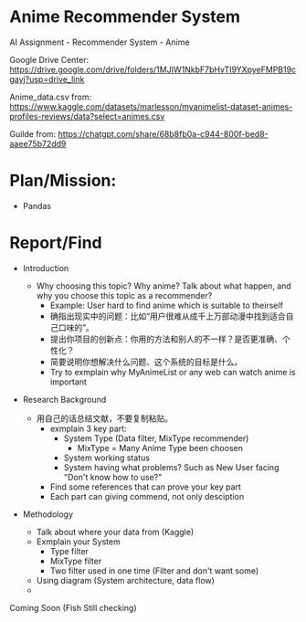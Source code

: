 # Anime Recommender System
AI Assignment - Recommender System - Anime

Google Drive Center:
https://drive.google.com/drive/folders/1MJIW1NkbF7bHvTI9YXpyeFMPB19cgayj?usp=drive_link

Anime_data.csv from: 
https://www.kaggle.com/datasets/marlesson/myanimelist-dataset-animes-profiles-reviews/data?select=animes.csv

Guilde from:
https://chatgpt.com/share/68b8fb0a-c944-800f-bed8-aaee75b72dd9

# Plan/Mission:
- Pandas 


# Report/Find
- Introduction
    - Why choosing this topic? Why anime? Talk about what happen, and why you choose this topic as a recommender?
        - Example: User hard to find anime which is suitable to theirself
        - 确指出现实中的问题：比如“用户很难从成千上万部动漫中找到适合自己口味的”。
        - 提出你项目的创新点：你用的方法和别人的不一样？是否更准确、个性化？
        - 简要说明你想解决什么问题、这个系统的目标是什么。
        - Try to exmplain why MyAnimeList or any web can watch anime is important

- Research Background
    - 用自己的话总结文献，不要复制粘贴。
        - exmplain 3 key part:
            - System Type (Data filter, MixType recommender)
                - MixType = Many Anime Type been choosen
            - System working status
            - System having what problems? Such as New User facing "Don't know how to use?"
        - Find some references that can prove your key part
        - Each part can giving commend, not only desciption

- Methodology
    - Talk about where your data from (Kaggle)
    - Exmplain your System  
        - Type filter
        - MixType filter
        - Two filter used in one time (Filter and don't want some)
    - Using diagram (System architecture, data flow)
    - 

Coming Soon (Fish Still checking)
